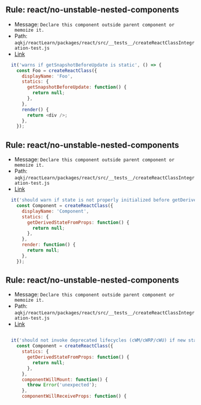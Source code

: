 ## Rule: react/no-unstable-nested-components
- Message: `Declare this component outside parent component or memoize it.`
- Path: `aqkj/reactLearn/packages/react/src/__tests__/createReactClassIntegration-test.js`
- [Link](https://github.com/aqkj/reactLearn/blob/HEAD/packages/react/src/__tests__/createReactClassIntegration-test.js#L486-L488)
```js
  it('warns if getSnapshotBeforeUpdate is static', () => {
    const Foo = createReactClass({
      displayName: 'Foo',
      statics: {
        getSnapshotBeforeUpdate: function() {
          return null;
        },
      },
      render() {
        return <div />;
      },
    });
```

## Rule: react/no-unstable-nested-components
- Message: `Declare this component outside parent component or memoize it.`
- Path: `aqkj/reactLearn/packages/react/src/__tests__/createReactClassIntegration-test.js`
- [Link](https://github.com/aqkj/reactLearn/blob/HEAD/packages/react/src/__tests__/createReactClassIntegration-test.js#L506-L508)
```js
  it('should warn if state is not properly initialized before getDerivedStateFromProps', () => {
    const Component = createReactClass({
      displayName: 'Component',
      statics: {
        getDerivedStateFromProps: function() {
          return null;
        },
      },
      render: function() {
        return null;
      },
    });
```

## Rule: react/no-unstable-nested-components
- Message: `Declare this component outside parent component or memoize it.`
- Path: `aqkj/reactLearn/packages/react/src/__tests__/createReactClassIntegration-test.js`
- [Link](https://github.com/aqkj/reactLearn/blob/HEAD/packages/react/src/__tests__/createReactClassIntegration-test.js#L527-L529)
```js

  it('should not invoke deprecated lifecycles (cWM/cWRP/cWU) if new static gDSFP is present', () => {
    const Component = createReactClass({
      statics: {
        getDerivedStateFromProps: function() {
          return null;
        },
      },
      componentWillMount: function() {
        throw Error('unexpected');
      },
      componentWillReceiveProps: function() {
```
